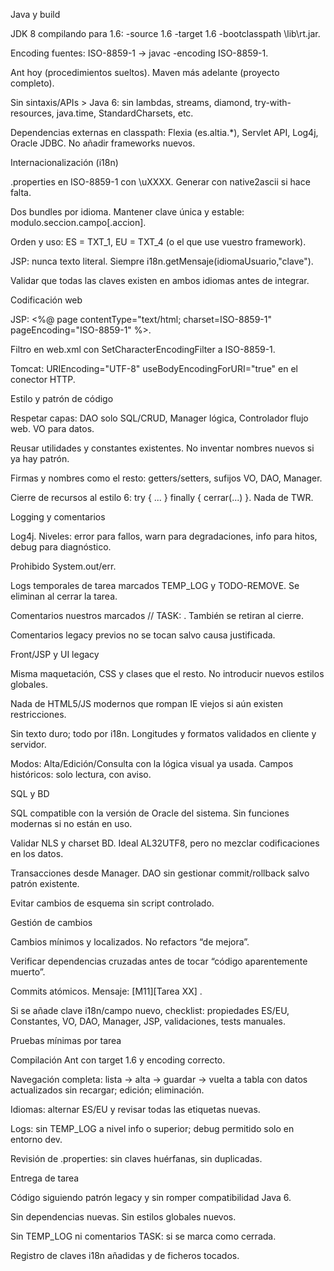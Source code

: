 Java y build

JDK 8 compilando para 1.6: -source 1.6 -target 1.6 -bootclasspath <JRE6>\lib\rt.jar.

Encoding fuentes: ISO-8859-1 → javac -encoding ISO-8859-1.

Ant hoy (procedimientos sueltos). Maven más adelante (proyecto completo).

Sin sintaxis/APIs > Java 6: sin lambdas, streams, diamond, try-with-resources, java.time, StandardCharsets, etc.

Dependencias externas en classpath: Flexia (es.altia.*), Servlet API, Log4j, Oracle JDBC. No añadir frameworks nuevos.

Internacionalización (i18n)

.properties en ISO-8859-1 con \uXXXX. Generar con native2ascii si hace falta.

Dos bundles por idioma. Mantener clave única y estable: modulo.seccion.campo[.accion].

Orden y uso: ES = TXT_1, EU = TXT_4 (o el que use vuestro framework).

JSP: nunca texto literal. Siempre i18n.getMensaje(idiomaUsuario,"clave").

Validar que todas las claves existen en ambos idiomas antes de integrar.

Codificación web

JSP: <%@ page contentType="text/html; charset=ISO-8859-1" pageEncoding="ISO-8859-1" %>.

Filtro en web.xml con SetCharacterEncodingFilter a ISO-8859-1.

Tomcat: URIEncoding="UTF-8" useBodyEncodingForURI="true" en el conector HTTP.

Estilo y patrón de código

Respetar capas: DAO solo SQL/CRUD, Manager lógica, Controlador flujo web. VO para datos.

Reusar utilidades y constantes existentes. No inventar nombres nuevos si ya hay patrón.

Firmas y nombres como el resto: getters/setters, sufijos VO, DAO, Manager.

Cierre de recursos al estilo 6: try { ... } finally { cerrar(...) }. Nada de TWR.

Logging y comentarios

Log4j. Niveles: error para fallos, warn para degradaciones, info para hitos, debug para diagnóstico.

Prohibido System.out/err.

Logs temporales de tarea marcados TEMP_LOG y TODO-REMOVE. Se eliminan al cerrar la tarea.

Comentarios nuestros marcados // TASK:<ID> <fecha> <autor>. También se retiran al cierre.

Comentarios legacy previos no se tocan salvo causa justificada.

Front/JSP y UI legacy

Misma maquetación, CSS y clases que el resto. No introducir nuevos estilos globales.

Nada de HTML5/JS modernos que rompan IE viejos si aún existen restricciones.

Sin texto duro; todo por i18n. Longitudes y formatos validados en cliente y servidor.

Modos: Alta/Edición/Consulta con la lógica visual ya usada. Campos históricos: solo lectura, con aviso.

SQL y BD

SQL compatible con la versión de Oracle del sistema. Sin funciones modernas si no están en uso.

Validar NLS y charset BD. Ideal AL32UTF8, pero no mezclar codificaciones en los datos.

Transacciones desde Manager. DAO sin gestionar commit/rollback salvo patrón existente.

Evitar cambios de esquema sin script controlado.

Gestión de cambios

Cambios mínimos y localizados. No refactors “de mejora”.

Verificar dependencias cruzadas antes de tocar “código aparentemente muerto”.

Commits atómicos. Mensaje: [M11][Tarea XX] <cambio conciso>.

Si se añade clave i18n/campo nuevo, checklist: propiedades ES/EU, Constantes, VO, DAO, Manager, JSP, validaciones, tests manuales.

Pruebas mínimas por tarea

Compilación Ant con target 1.6 y encoding correcto.

Navegación completa: lista → alta → guardar → vuelta a tabla con datos actualizados sin recargar; edición; eliminación.

Idiomas: alternar ES/EU y revisar todas las etiquetas nuevas.

Logs: sin TEMP_LOG a nivel info o superior; debug permitido solo en entorno dev.

Revisión de .properties: sin claves huérfanas, sin duplicadas.

Entrega de tarea

Código siguiendo patrón legacy y sin romper compatibilidad Java 6.

Sin dependencias nuevas. Sin estilos globales nuevos.

Sin TEMP_LOG ni comentarios TASK: si se marca como cerrada.

Registro de claves i18n añadidas y de ficheros tocados.
